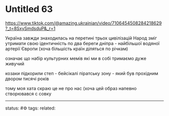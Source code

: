 # Untitled 63
https://www.tiktok.com/@amazing.ukrainian/video/7106454508284218629?_t=8SxySmdsduP&_r=1

Україна завжди знаходилась на перетині трьох цивілізацій 
Народ зміг утримати свою ідентичність по два береги дніпра - найбільшої водяної артерії Європи (хоча більшість країн діляться по річкам)

означає що набір культурних мемів які ми в собі тримаємо дуже живучий

козаки підкорили степ - бейсікалі піратську зону - який був прохідним двором тисячі років

тому моя хата скраю це не про нас (хоча цей образ напевно створювався с совку 


--- 
status: #⚙️ 
tags: 
related: 